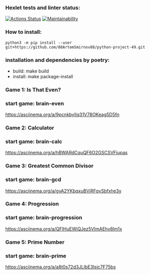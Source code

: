 ### Hexlet tests and linter status:
[![Actions Status](https://github.com/88ArtemSmirnov88/python-project-49/workflows/hexlet-check/badge.svg)](https://github.com/88ArtemSmirnov88/python-project-49/actions)
[![Maintainability](https://api.codeclimate.com/v1/badges/690c101b622ca0a1fdd0/maintainability)](https://codeclimate.com/github/88ArtemSmirnov88/python-project-49/maintainability)
### How to install:
`python3 -m pip install --user git+https://github.com/88ArtemSmirnov88/python-project-49.git`
### installation and dependencies by poetry:
* build: make build
* install: make package-install
### Game 1: Is That Even?
### start game: brain-even
https://asciinema.org/a/9pcnkbyIlq31V78OKeag5D5fn
### Game 2: Calculator
### start game: brain-calc
https://asciinema.org/a/hBWARdCquQF6O2GSCSVFiupas
### Game 3: Greatest Common Divisor
### start game: brain-gcd
https://asciinema.org/a/gvA2YKbqxuBVjRFqvSbfxhe3y
### Game 4: Progression
### start game: brain-progression
https://asciinema.org/a/QFIHuEWjQJez5VImAEhv8lm1x
### Game 5: Prime Number
### start game: brain-prime
https://asciinema.org/a/a8t0s72d3JLlbE3Isic7F75bs